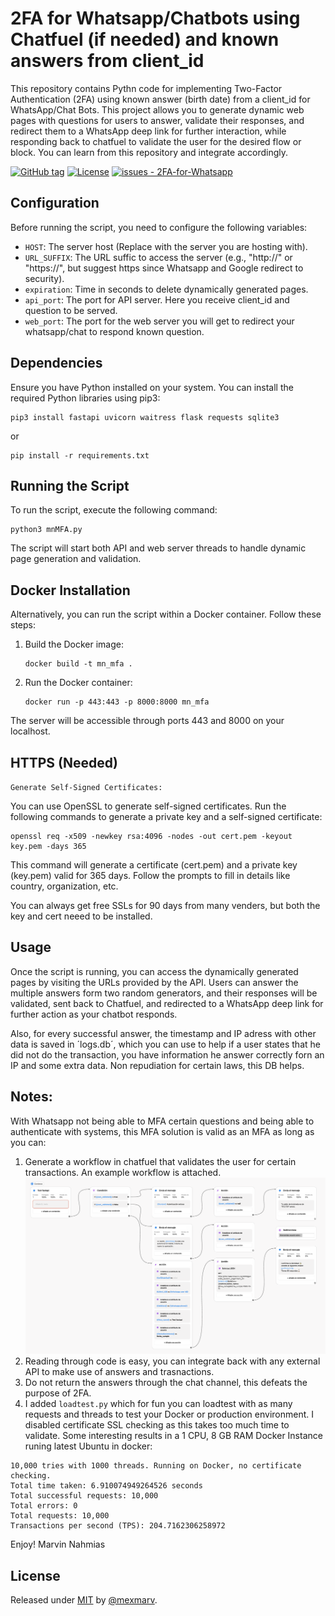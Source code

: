 # 2FA for Whatsapp/Chatbots using Chatfuel (if needed) and known answers from client_id

This repository contains Pythn code for implementing Two-Factor Authentication (2FA) using known answer (birth date) from a client_id for WhatsApp/Chat Bots. This project allows you to generate dynamic web pages with questions for users to answer, validate their responses, and redirect them to a WhatsApp deep link for further interaction, while responding back to chatfuel to validate the user for the desired flow or block. You can learn from this repository and integrate accordingly.

[![GitHub tag](https://img.shields.io/github/tag/mexmarv/2FA-for-Whatsapp?include_prereleases=&sort=semver&color=blue)](https://github.com/mexmarv/2FA-for-Whatsapp/releases/)
[![License](https://img.shields.io/badge/License-MIT-blue)](#license)
[![issues - 2FA-for-Whatsapp](https://img.shields.io/github/issues/mexmarv/2FA-for-Whatsapp)](https://github.com/mexmarv/2FA-for-Whatsapp/issues)

## Configuration

Before running the script, you need to configure the following variables:

- `HOST`: The server host (Replace with the server you are hosting with).
- `URL_SUFFIX`: The URL suffic to access the server (e.g., "http://" or "https://", but suggest https since Whatsapp and Google redirect to security).
- `expiration`: Time in seconds to delete dynamically generated pages.
- `api_port`: The port for API server. Here you receive client_id and question to be served.
- `web_port`: The port for the web server you will get to redirect your whatsapp/chat to respond known question.

## Dependencies

Ensure you have Python installed on your system. You can install the required Python libraries using pip3:

```
pip3 install fastapi uvicorn waitress flask requests sqlite3
```
or 
```
pip install -r requirements.txt
```

## Running the Script

To run the script, execute the following command:

```
python3 mnMFA.py
```

The script will start both API and web server threads to handle dynamic page generation and validation.

## Docker Installation

Alternatively, you can run the script within a Docker container. Follow these steps:

1. Build the Docker image:

   ```
   docker build -t mn_mfa .
   ```

2. Run the Docker container:

   ```
   docker run -p 443:443 -p 8000:8000 mn_mfa
   ```

The server will be accessible through ports 443 and 8000 on your localhost.

## HTTPS (Needed)
`Generate Self-Signed Certificates:`

You can use OpenSSL to generate self-signed certificates. Run the following commands to generate a private key and a self-signed certificate:

```
openssl req -x509 -newkey rsa:4096 -nodes -out cert.pem -keyout key.pem -days 365
```

This command will generate a certificate (cert.pem) and a private key (key.pem) valid for 365 days. Follow the prompts to fill in details like country, organization, etc.

You can always get free SSLs for 90 days from many venders, but both the key and cert neeed to be installed.

## Usage

Once the script is running, you can access the dynamically generated pages by visiting the URLs provided by the API. Users can answer the multiple answers form two random generators, and their responses will be validated, sent back to Chatfuel, and redirected to a WhatsApp deep link for further action as your chatbot responds.

Also, for every successful answer, the timestamp and IP adress with other data is saved in ´logs.db´, which you can use to help if a user states that he did not do the transaction, you have information he answer correctly forn an IP and some extra data. Non repudiation for certain laws, this DB helps.

## Notes:
With Whatsapp not being able to MFA certain questions and being able to authenticate with systems, this MFA solution is valid as an MFA as long as you can:
1. Generate a workflow in chatfuel that validates the user for certain transactions. An example workflow is attached.
   <center><img src="/chatfuel.png"/></center>
2. Reading through code is easy, you can integrate back with any external API to make use of answers and trasnactions.
3. Do not return the answers through the chat channel, this defeats the purpose of 2FA.
4. I added `loadtest.py` which for fun you can loadtest with as many requests and threads to test your Docker or production environment. I disabled certificate SSL checking as this takes too much time to validate. Some interesting results in a 1 CPU, 8 GB RAM Docker Instance runing latest Ubuntu in docker:
```
10,000 tries with 1000 threads. Running on Docker, no certificate checking.
Total time taken: 6.910074949264526 seconds
Total successful requests: 10,000
Total errors: 0
Total requests: 10,000
Transactions per second (TPS): 204.7162306258972
```

Enjoy!
Marvin Nahmias

## License

Released under [MIT](/LICENSE) by [@mexmarv](https://github.com/mexmarv).
